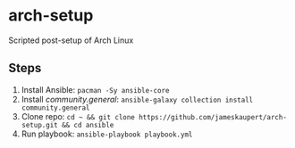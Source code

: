 # arch-setup
Scripted post-setup of Arch Linux

## Steps
1. Install Ansible: `pacman -Sy ansible-core`
2. Install *community.general*: `ansible-galaxy collection install community.general`
3. Clone repo: `cd ~ && git clone https://github.com/jameskaupert/arch-setup.git && cd ansible`
4. Run playbook: `ansible-playbook playbook.yml`
